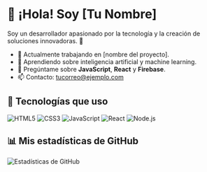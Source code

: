 # 👋 ¡Hola! Soy [Tu Nombre]

Soy un desarrollador apasionado por la tecnología y la creación de soluciones innovadoras. 🚀

- 🔭 Actualmente trabajando en [nombre del proyecto].
- 🌱 Aprendiendo sobre inteligencia artificial y machine learning.
- 💬 Pregúntame sobre **JavaScript**, **React** y **Firebase**.
- 📫 Contacto: [tucorreo@ejemplo.com](mailto:tucorreo@ejemplo.com)

## 🚀 Tecnologías que uso
![HTML5](https://img.shields.io/badge/-HTML5-E34F26?logo=html5&logoColor=white)
![CSS3](https://img.shields.io/badge/-CSS3-1572B6?logo=css3)
![JavaScript](https://img.shields.io/badge/-JavaScript-F7DF1E?logo=javascript)
![React](https://img.shields.io/badge/-React-61DAFB?logo=react)
![Node.js](https://img.shields.io/badge/-Node.js-339933?logo=node.js&logoColor=white)

## 📊 Mis estadísticas de GitHub
![Estadísticas de GitHub](https://github-readme-stats.vercel.app/api?username=tu-usuario&show_icons=true&theme=radical)
